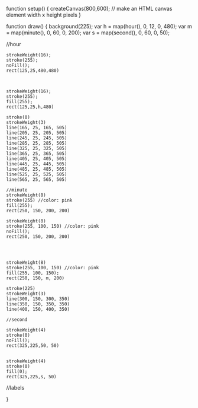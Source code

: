 function setup() {
	createCanvas(800,600); // make an HTML canvas element width x height pixels
    }

function draw() {
	background(225);
	var h = map(hour(), 0, 12, 0, 480);
    var m = map(minute(), 0, 60, 0, 200);
    var s = map(second(), 0, 60, 0, 50);


  //hour

    strokeWeight(16);
	stroke(255);
	noFill();
    rect(125,25,480,480)



    strokeWeight(16);
	stroke(255);
	fill(255);
   	rect(125,25,h,480)

    stroke(0)
    strokeWeight(3)
    line(165, 25, 165, 505)
    line(205, 25, 205, 505)
    line(245, 25, 245, 505)
    line(285, 25, 285, 505)
    line(325, 25, 325, 505)
    line(365, 25, 365, 505)
    line(405, 25, 405, 505)
    line(445, 25, 445, 505)
    line(485, 25, 485, 505)
    line(525, 25, 525, 505)
    line(565, 25, 565, 505)

    //minute
    strokeWeight(8)
    stroke(255) //color: pink
    fill(255);
    rect(250, 150, 200, 200)

    strokeWeight(8)
    stroke(255, 100, 150) //color: pink
    noFill();
    rect(250, 150, 200, 200)




    strokeWeight(8)
    stroke(255, 100, 150) //color: pink
    fill(255, 100, 150);
    rect(250, 150, m, 200)

    stroke(225)
    strokeWeight(3)
    line(300, 150, 300, 350)
    line(350, 150, 350, 350)
    line(400, 150, 400, 350)

    //second

    strokeWeight(4)
    stroke(0)
   	noFill();
    rect(325,225,50, 50)


    strokeWeight(4)
    stroke(0)
   	fill(0);
    rect(325,225,s, 50)
  //labels


}
